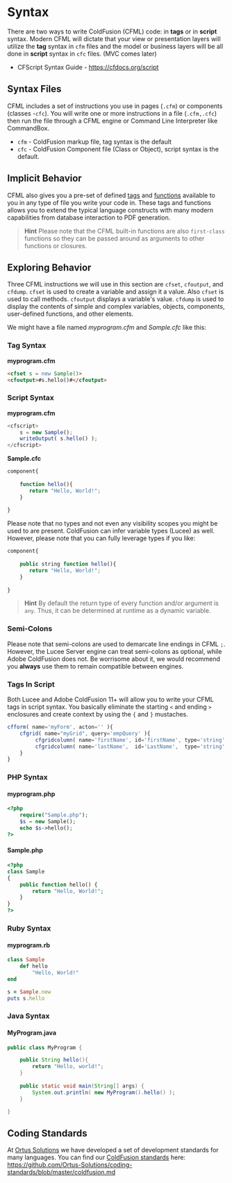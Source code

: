 # Syntax

There are two ways to write ColdFusion (CFML) code: in **tags** or in **script** syntax.  Modern CFML will dictate that your view or presentation layers will utilize the **tag** syntax in `cfm` files and the model or business layers will be all done in **script** syntax in `cfc` files. (MVC comes later)

* CFScript Syntax Guide - https://cfdocs.org/script

## Syntax Files
CFML includes a set of instructions you use in pages (`.cfm`) or components (classes -`cfc`). You will write one or more instructions in a file (`.cfm,.cfc`) then run the file through a CFML engine or Command Line Interpreter like CommandBox.

 * `cfm` - ColdFusion markup file, tag syntax is the default
 * `cfc` - ColdFusion Component file (Class or Object), script syntax is the default. 
 
## Implicit Behavior

CFML also gives you a pre-set of defined [tags](https://cfdocs.org/tags) and [functions](https://cfdocs.org/functions) available to you in any type of file you write your code in.  These tags and functions allows you to extend the typical language constructs with many modern capabilities from database interaction to PDF generation.  

> **Hint** Please note that the CFML built-in functions are also `first-class` functions so they can be passed around as arguments to other functions or closures.


## Exploring Behavior

Three CFML instructions we will use in this section are `cfset`, `cfoutput`, and `cfdump`. `cfset` is used to create a variable and assign it a value. Also `cfset` is used to call methods. `cfoutput` displays a variable's value. `cfdump` is used to display the contents of simple and complex variables, objects, components, user-defined functions, and other elements.

We might have a file named _myprogram.cfm_ and _Sample.cfc_ like this:

### Tag Syntax

**myprogram.cfm**

```html
<cfset s = new Sample()>
<cfoutput>#s.hello()#</cfoutput>
```
### Script Syntax

**myprogram.cfm**

```js
<cfscript>
    s = new Sample();
    writeOutput( s.hello() );
</cfscript>
```


**Sample.cfc**

```js
component{
    
    function hello(){
       return "Hello, World!";
    }
    
}
```

Please note that no types and not even any visibility scopes you might be used to are present. ColdFusion can infer variable types (Lucee) as well.  However, please note that you can fully leverage types if you like:

```js
component{
    
    public string function hello(){
       return "Hello, World!";
    }
    
}
```

> **Hint** By default the return type of every function and/or argument is `any`. Thus, it can be determined at runtime as a dynamic variable.


### Semi-Colons

Please note that semi-colons are used to demarcate line endings in CFML `;`.  However, the Lucee Server engine can treat semi-colons as optional, while Adobe ColdFusion does not.  Be worrisome about it, we would recommend you **always** use them to remain compatible between engines.


### Tags In Script

Both Lucee and Adobe ColdFusion 11+ will allow you to write your CFML tags in script syntax.  You basically eliminate the starting `<` and ending `>` enclosures and create context by using the `{` and `}` mustaches.

```js
cfform( name='myForm', acton='' ){
    cfgrid( name="myGrid", query='empQuery' ){
         cfgridcolumn( name='firstName', id='firstName', type='string' );
         cfgridcolumn( name='lastName',  id='LastName',  type='string' );
    }  
}
```


### PHP Syntax

#### myprogram.php

```php
<?php
    require("Sample.php");
    $s = new Sample();
    echo $s->hello();
?>
```

#### Sample.php

```php
<?php
class Sample
{
    public function hello() {
        return "Hello, World!";
    }
}
?>
```

### Ruby Syntax

#### myprogram.rb

```rb
class Sample
    def hello
        "Hello, World!"
end

s = Sample.new
puts s.hello
```

### Java Syntax


#### MyProgram.java

```java
public class MyProgram {

	public String hello(){
		return "Hello, world!";
	}
	
	public static void main(String[] args) {
		System.out.println( new MyProgram().hello() );
	}

}
```

## Coding Standards

At [Ortus Solutions](https://www.ortussolutions.com) we have developed a set of development standards for many languages.  You can find our [ColdFusion standards](https://github.com/Ortus-Solutions/coding-standards/blob/master/coldfusion.md) here: https://github.com/Ortus-Solutions/coding-standards/blob/master/coldfusion.md